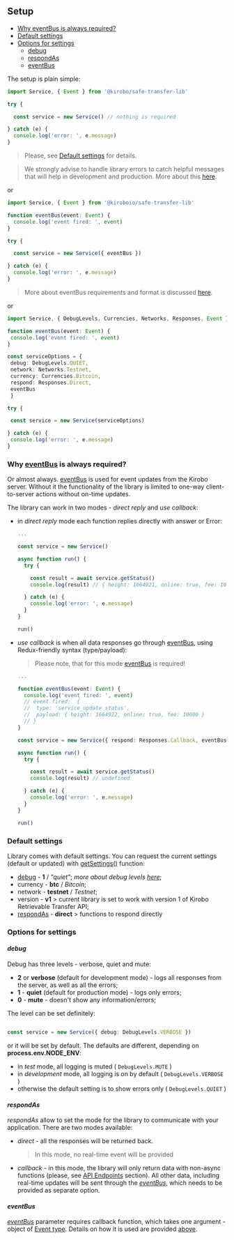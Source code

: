 ## Setup


- [Why eventBus is always required?](#Why-eventBus-is-always-required)
- [Default settings](#Default-settings)
- [Options for settings](#Options-for-settings)
  - [debug](#_debug_)
  - [respondAs](#_respondAs_)
  - [eventBus](#_eventBus_)


The setup is plain simple:

```TypeScript
import Service, { Event } from '@kirobo/safe-transfer-lib'

try {

  const service = new Service() // nothing is required

} catch (e) {
  console.log('error: ', e.message)
}
 ```
 > Please, see [Default settings](#Default-settings) for details.

 > We strongly advise to handle library errors to catch helpful  messages that will help in development and production. More about this [here](errors.md#Errors-and-handling-them).

 or

```TypeScript
import Service, { Event } from '@kiroboio/safe-transfer-lib'

function eventBus(event: Event) {
  console.log('event fired: ', event)
}

try {

  const service = new Service({ eventBus })

} catch (e) {
  console.log('error: ', e.message)
}
 ```

> More about eventBus requirements and format is discussed [here](event_bus.md).


 or

 ```TypeScript
import Service, { DebugLevels, Currencies, Networks, Responses, Event } from '@kirobo/safe-transfer-lib'

function eventBus(event: Event) {
  console.log('event fired: ', event)
}

const serviceOptions = {
  debug: DebugLevels.QUIET,
  network: Networks.Testnet,
  currency: Currencies.Bitcoin,
  respond: Responses.Direct,
  eventBus
  }

try {

  const service = new Service(serviceOptions)

} catch (e) {
  console.log('error: ', e.message)
}
 ```

### Why [eventBus](event_bus.md) is always required?

Or almost always. [eventBus](event_bus.md) is used for event updates from the Kirobo server. Without it the functionality of the library is limited to one-way client-to-server actions without on-time updates.

The library can work in two modes - _direct reply_ and _use callback_:
- in _direct reply_ mode each function replies directly with answer or Error:

   ```TypeScript
   ...

   const service = new Service()

   async function run() {
     try {

       const result = await service.getStatus()
       console.log(result) // { height: 1664921, online: true, fee: 10000 }

     } catch (e) {
       console.log('error: ', e.message)
     }
   }

   run()
   ```

- _use callback_ is when all data responses go through [eventBus](event_bus.md), using Redux-friendly syntax (type/payload):

  > Please note, that for this mode [eventBus](event_bus.md) is required!

   ```TypeScript
   ...

   function eventBus(event: Event) {
     console.log('event fired: ', event)
     // event fired:  {
     //  type: 'service_update_status',
     //  payload: { height: 1664922, online: true, fee: 10000 }
     // }
   }

   const service = new Service({ respond: Responses.Callback, eventBus })

   async function run() {
     try {

       const result = await service.getStatus()
       console.log(result) // undefined

     } catch (e) {
       console.log('error: ', e.message)
     }
   }

   run()
   ```

### Default settings

Library comes with default settings. You can request the current settings (default or updated) with [getSettings()](#___getSettings()___) function:

 - [debug](#debug) - __1__ / _"quiet"_; _more about debug levels [here](#_Debug_)_;
 - currency - __btc__ / _Bitcoin_;
 - network - __testnet__ / _Testnet_;
 - version - __v1__ > current library is set to work with version 1 of Kirobo Retrievable Transfer API;
 - [respondAs](#respondAs) - __direct__ > functions to respond directly

### Options for settings

  #### _debug_

  Debug has three levels - verbose, quiet and mute:

  - __2__ or __verbose__ (default for development mode) - logs all responses from the server, as well as all the errors;
  - __1__ - __quiet__ (default for production mode) - logs only errors;
  - __0__ - __mute__ - doesn't show any information/errors;

  The level can be set definitely:

  ```TypeScript

  const service = new Service({ debug: DebugLevels.VERBOSE })

  ```

  or it will be set by default. The defaults are different, depending on __process.env.NODE_ENV__:

  - in _test_ mode, all logging is muted ( ```DebugLevels.MUTE``` )
  - in _development_ mode, all logging is on by default  ( ```DebugLevels.VERBOSE``` )
  - otherwise the default setting is to show errors only ( ```DebugLevels.QUIET``` )

  #### _respondAs_

  _respondAs_ allow to set the mode for the library to communicate with your application. There are two modes available:

  - _direct_ - all the responses will be returned back.

    > In this mode, no real-time event will be provided

  - _callback_ - in this mode, the library will only return data with non-async functions (please, see [API Endpoints](endpoints.md#API-Endpoints) section). All other data, including real-time updates will be sent through the [_eventBus_](#_eventBus_), which needs to be provided as separate option.

  #### _eventBus_

  [_eventBus_](#Why-eventBus-is-always-required) parameter requires callback function, which takes one argument - object of [Event type](). Details on how it is used are provided [above](#Why-eventBus-is-always-required).


